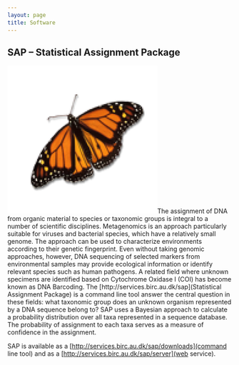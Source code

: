 ```yaml
---
layout: page
title: Software
---
```


## SAP – Statistical Assignment Package
<p><span class="image right"><img src="images/small_monarch.png" alt="" /></span>The assignment of DNA from organic material to species or taxonomic groups is integral to a number of scientific disciplines. Metagenomics is an approach particularly suitable for viruses and bacterial species, which have a relatively small genome. The approach can be used to characterize environments according to their genetic fingerprint. Even without taking genomic approaches, however, DNA sequencing of selected markers from environmental samples may provide ecological information or identify relevant species such as human pathogens. A related field where unknown specimens are identified based on Cytochrome Oxidase I (COI) has become known as DNA Barcoding. The [http://services.birc.au.dk/sap](Statistical Assignment Package) is a command line tool answer the central question in these fields: what taxonomic group does an unknown organism represented by a DNA sequence belong to? SAP uses a Bayesian approach to calculate a probability distribution over all taxa represented in a sequence database. The probability of assignment to each taxa serves as a measure of confidence in the assignment.</p> 

SAP is available as a [http://services.birc.au.dk/sap/downloads](command line tool) and as a [http://services.birc.au.dk/sap/server](web service).

